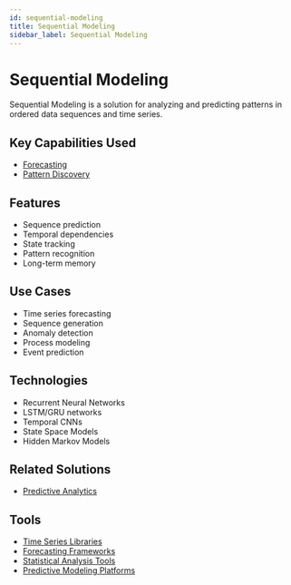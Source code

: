 ```yaml
---
id: sequential-modeling
title: Sequential Modeling
sidebar_label: Sequential Modeling
---
```


# Sequential Modeling

Sequential Modeling is a solution for analyzing and predicting patterns in ordered data sequences and time series.

## Key Capabilities Used

- [Forecasting](../capabilities/forecasting)
- [Pattern Discovery](../capabilities/pattern-discovery)

## Features

- Sequence prediction
- Temporal dependencies
- State tracking
- Pattern recognition
- Long-term memory

## Use Cases

- Time series forecasting
- Sequence generation
- Anomaly detection
- Process modeling
- Event prediction

## Technologies

- Recurrent Neural Networks
- LSTM/GRU networks
- Temporal CNNs
- State Space Models
- Hidden Markov Models

## Related Solutions

- [Predictive Analytics](./predictive-analytics)

## Tools

- [Time Series Libraries](../05-tools/time-series-libraries)
- [Forecasting Frameworks](../05-tools/forecasting-frameworks)
- [Statistical Analysis Tools](../05-tools/statistical-analysis-tools)
- [Predictive Modeling Platforms](../05-tools/predictive-modeling-platforms)
